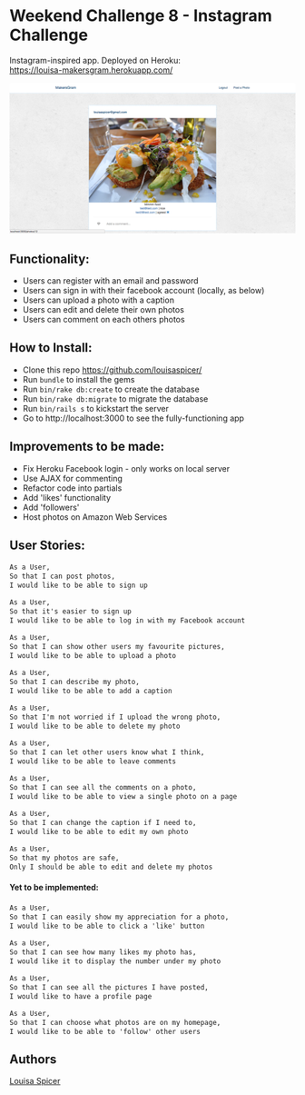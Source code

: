 Weekend Challenge 8 - Instagram Challenge
=================

Instagram-inspired app.
Deployed on Heroku:  
https://louisa-makersgram.herokuapp.com/

![alt text](./app/assets/images/louisa-makersgram.png "Louisa's MakersGram")

Functionality:
-----
* Users can register with an email and password
* Users can sign in with their facebook account (locally, as below)
* Users can upload a photo with a caption
* Users can edit and delete their own photos
* Users can comment on each others photos

How to Install:
-----
* Clone this repo https://github.com/louisaspicer/
* Run `bundle` to install the gems
* Run `bin/rake db:create` to create the database
* Run `bin/rake db:migrate` to migrate the database
* Run `bin/rails s` to kickstart the server
* Go to http://localhost:3000 to see the fully-functioning app


Improvements to be made:
-----
* Fix Heroku Facebook login - only works on local server
* Use AJAX for commenting
* Refactor code into partials
* Add 'likes' functionality
* Add 'followers'
* Host photos on Amazon Web Services

User Stories:
-----
```
As a User,
So that I can post photos,
I would like to be able to sign up
```
```
As a User,
So that it's easier to sign up
I would like to be able to log in with my Facebook account
```
```
As a User,
So that I can show other users my favourite pictures,
I would like to be able to upload a photo
```
```
As a User,
So that I can describe my photo,
I would like to be able to add a caption
```
```
As a User,
So that I'm not worried if I upload the wrong photo,
I would like to be able to delete my photo
```
```
As a User,
So that I can let other users know what I think,
I would like to be able to leave comments
```
```
As a User,
So that I can see all the comments on a photo,
I would like to be able to view a single photo on a page
```
```
As a User,
So that I can change the caption if I need to,
I would like to be able to edit my own photo
```
```
As a User,
So that my photos are safe,
Only I should be able to edit and delete my photos
```

#### Yet to be implemented:
```
As a User,
So that I can easily show my appreciation for a photo,
I would like to be able to click a 'like' button
```
```
As a User,
So that I can see how many likes my photo has,
I would like it to display the number under my photo
```

```
As a User,
So that I can see all the pictures I have posted,
I would like to have a profile page
```
```
As a User,
So that I can choose what photos are on my homepage,
I would like to be able to 'follow' other users
```

## Authors
[Louisa Spicer](https://github.com/louisaspicer)
